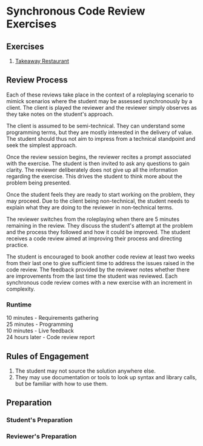 # Synchronous Code Review Exercises

## Exercises

1. [Takeaway Restaurant](takeaway-exercise1.md)

## Review Process

Each of these reviews take place in the context of a
roleplaying scenario to mimick scenarios where the
student may be assessed synchronously by a client. The
client is played the reviewer and the reviewer simply
observes as they take notes on the student's approach.

The client is assumed to be semi-technical. They can
understand some programming terms, but they are
mostly interested in the delivery of value. The student
should thus not aim to impress from a
technical standpoint and seek the simplest approach.

Once the review session begins, the reviewer recites
a prompt associated with the exercise. The student is then
invited to ask any questions to gain clarity. The reviewer
deliberately does not give up all the information regarding
the exercise. This drives the student to think more about
the problem being presented.

Once the student feels they are ready to start working on 
the problem, they may proceed. Due to the client being
non-technical, the student needs to explain what they
are doing to the reviewer in non-technical terms.

The reviewer switches from the roleplaying when there are 5 
minutes remaining in the review. They discuss the student's
attempt at the problem and the process they followed and how
it could be improved. The student receives a code review
aimed at improving their process and directing practice.

The student is encouraged to book another code review at least 
two weeks from their last one to give sufficient time to
address the issues raised in the code review. The feedback
provided by the reviewer notes whether there are improvements
from the last time the student was reviewed. Each synchronous
code review comes with a new exercise with an increment
in complexity.

### Runtime

10 minutes - Requirements gathering <br>
25 minutes - Programming <br>
10 minutes - Live feedback <br>
24 hours later - Code review report <br>

## Rules of Engagement

1. The student may not source the solution anywhere else.
2. They may use documentation or tools to look up
syntax and library calls, but be familiar with
how to use them.

## Preparation

### Student's Preparation

### Reviewer's Preparation
